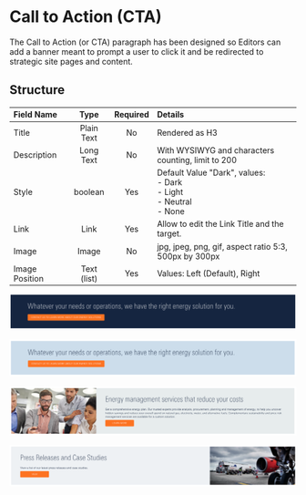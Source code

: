 # Call to Action (CTA)

The Call to Action (or CTA) paragraph has been designed so Editors can add a banner meant to prompt a user to click it and be redirected to strategic site pages and content.

## Structure

| Field Name     |    Type     | Required | Details                                                      |
| :------------- | :---------: | :------: | :----------------------------------------------------------- |
| Title          | Plain Text  |    No    | Rendered as H3                                               |
| Description    |  Long Text  |    No    | With WYSIWYG and characters counting, limit to 200           |
| Style          |   boolean   |   Yes    | Default Value "Dark", values: <br />- Dark <br />- Light<br />- Neutral<br />- None |
| Link           |    Link     |   Yes    | Allow to edit the Link Title and the target.                 |
| Image          |    Image    |    No    | jpg, jpeg, png, gif, aspect ratio 5:3, 500px by 300px        |
| Image Position | Text (list) |   Yes    | Values: Left (Default), Right                                |

![CTA_dark](./assets/CTA_dark.png)

![CTA_light](./assets/CTA_light.png)

![CTA_light](./assets/cta_left_image.png)

![CTA_light](./assets/cta_right_image.png)



